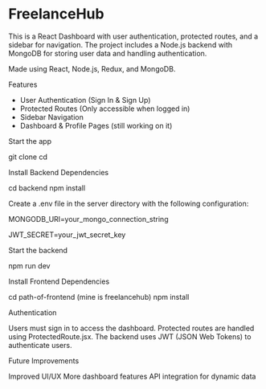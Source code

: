 # FreelanceHub
This is a React Dashboard with user authentication, protected routes, and a sidebar for navigation. The project includes a Node.js backend with MongoDB for storing user data and handling authentication.

Made using React, Node.js, Redux, and MongoDB.

Features
- User Authentication (Sign In & Sign Up)
- Protected Routes (Only accessible when logged in)
- Sidebar Navigation
- Dashboard & Profile Pages (still working on it)


Start the app

git clone <repository-url>
cd <project-folder>

Install Backend Dependencies

cd backend
npm install

Create a .env file in the server directory with the following configuration:

MONGODB_URI=your_mongo_connection_string

JWT_SECRET=your_jwt_secret_key

Start the backend

npm run dev

Install Frontend Dependencies

cd path-of-frontend (mine is freelancehub)
npm install

Authentication

Users must sign in to access the dashboard.
Protected routes are handled using ProtectedRoute.jsx.
The backend uses JWT (JSON Web Tokens) to authenticate users.

Future Improvements

Improved UI/UX
More dashboard features
API integration for dynamic data



